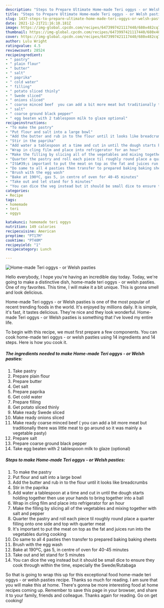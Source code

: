 ```yaml
---
description: "Steps to Prepare Ultimate Home-made Teri oggys - or Welsh pasties"
title: "Steps to Prepare Ultimate Home-made Teri oggys - or Welsh pasties"
slug: 1437-steps-to-prepare-ultimate-home-made-teri-oggys-or-welsh-pasties
date: 2021-12-21T21:16:10.181Z
image: https://img-global.cpcdn.com/recipes/6473997421117440/680x482cq70/home-made-teri-oggys-or-welsh-pasties-recipe-main-photo.jpg
thumbnail: https://img-global.cpcdn.com/recipes/6473997421117440/680x482cq70/home-made-teri-oggys-or-welsh-pasties-recipe-main-photo.jpg
cover: https://img-global.cpcdn.com/recipes/6473997421117440/680x482cq70/home-made-teri-oggys-or-welsh-pasties-recipe-main-photo.jpg
author: Lulu Wright
ratingvalue: 4.5
reviewcount: 28524
recipeingredient:
- " pastry"
- " plain flour"
- " butter"
- " salt"
- " paprika"
- " cold water"
- " filling"
- " potato sliced thinly"
- " Swede sliced"
- " onions sliced"
- " coarse minced beef  you can add a bit more meat but traditionally there was little meat to go around so it was mainly a vegetable pasty"
- " salt"
- " coarse ground black pepper"
- " egg beaten with 2 tablespoon milk to glaze optional"
recipeinstructions:
- "To make the pastry"
- "Put flour and salt into a large bowl"
- "Add the butter and rub in to the flour until it looks like breadcrumbs"
- "Stir in the paprika"
- "Add water a tablespoon at a time and cut in until the dough starts holding together then use your hands to bring together into a ball"
- "Wrap in cling film and place into refrigerator for an hour"
- "Make the filling by slicing all of the vegetables and mixing together with salt and pepper"
- "Quarter the pastry and roll each piece til roughly round place a quarter filling onto one side and top with quarter meat"
- "It&#39;s important to put the meat on top as the fat and juices run into the vegetables during cooking"
- "Do same to all 4 pasties then transfer to prepared baking baking sheets"
- "Brush with the egg wash"
- "Bake at 190ºC, gas 5, in centre of oven for 40-45 minutes"
- "Take out and let stand for 5 minutes"
- "You can dice the veg instead but it should be small dice to ensure they cook through within the time, especially the Swede/Rutabaga"
categories:
- Recipe
tags:
- homemade
- teri
- oggys

katakunci: homemade teri oggys 
nutrition: 149 calories
recipecuisine: American
preptime: "PT17M"
cooktime: "PT40M"
recipeyield: "1"
recipecategory: Lunch

---
```



![Home-made Teri oggys - or Welsh pasties](https://img-global.cpcdn.com/recipes/6473997421117440/680x482cq70/home-made-teri-oggys-or-welsh-pasties-recipe-main-photo.jpg)

Hello everybody, I hope you're having an incredible day today. Today, we're going to make a distinctive dish, home-made teri oggys - or welsh pasties. One of my favorites. This time, I will make it a bit unique. This is gonna smell and look delicious.

Home-made Teri oggys - or Welsh pasties is one of the most popular of recent trending foods in the world. It's enjoyed by millions daily. It is simple, it's fast, it tastes delicious. They're nice and they look wonderful. Home-made Teri oggys - or Welsh pasties is something that I've loved my entire life.




To begin with this recipe, we must first prepare a few components. You can cook home-made teri oggys - or welsh pasties using 14 ingredients and 14 steps. Here is how you cook it.

<!--inarticleads1-->

##### The ingredients needed to make Home-made Teri oggys - or Welsh pasties:

1. Take  pastry
1. Prepare  plain flour
1. Prepare  butter
1. Get  salt
1. Prepare  paprika
1. Get  cold water
1. Prepare  filling
1. Get  potato sliced thinly
1. Make ready  Swede sliced
1. Make ready  onions sliced
1. Make ready  coarse minced beef ( you can add a bit more meat but traditionally there was little meat to go around so it was mainly a vegetable pasty)
1. Prepare  salt
1. Prepare  coarse ground black pepper
1. Take  egg beaten with 2 tablespoon milk to glaze (optional)




<!--inarticleads2-->

##### Steps to make Home-made Teri oggys - or Welsh pasties:

1. To make the pastry
1. Put flour and salt into a large bowl
1. Add the butter and rub in to the flour until it looks like breadcrumbs
1. Stir in the paprika
1. Add water a tablespoon at a time and cut in until the dough starts holding together then use your hands to bring together into a ball
1. Wrap in cling film and place into refrigerator for an hour
1. Make the filling by slicing all of the vegetables and mixing together with salt and pepper
1. Quarter the pastry and roll each piece til roughly round place a quarter filling onto one side and top with quarter meat
1. It&#39;s important to put the meat on top as the fat and juices run into the vegetables during cooking
1. Do same to all 4 pasties then transfer to prepared baking baking sheets
1. Brush with the egg wash
1. Bake at 190ºC, gas 5, in centre of oven for 40-45 minutes
1. Take out and let stand for 5 minutes
1. You can dice the veg instead but it should be small dice to ensure they cook through within the time, especially the Swede/Rutabaga




So that is going to wrap this up for this exceptional food home-made teri oggys - or welsh pasties recipe. Thanks so much for reading. I am sure that you will make this at home. There's gonna be more interesting food at home recipes coming up. Remember to save this page in your browser, and share it to your family, friends and colleague. Thanks again for reading. Go on get cooking!
